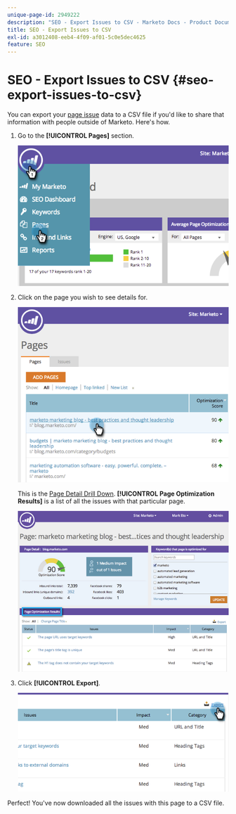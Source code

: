 ```yaml
---
unique-page-id: 2949222
description: "SEO - Export Issues to CSV - Marketo Docs - Product Documentation"
title: SEO - Export Issues to CSV
exl-id: a3012408-eeb4-4f09-af01-5c0e5dec4625
feature: SEO
---
```

# SEO - Export Issues to CSV {#seo-export-issues-to-csv}

You can export your [page issue](/help/marketo/product-docs/additional-apps/seo/pages/seo-understanding-pages.md) data to a CSV file if you'd like to share that information with people outside of Marketo. Here's how.

1. Go to the **[!UICONTROL Pages]** section.

   ![](assets/image2014-9-18-13-3a16-3a5.png)

1. Click on the page you wish to see details for.

   ![](assets/image2014-9-18-13-3a16-3a8.png)

   This is the [Page Detail Drill Down](/help/marketo/product-docs/additional-apps/seo/pages/seo-using-the-page-detail-drill-down.md). **[!UICONTROL Page Optimization Results]** is a list of all the issues with that particular page.

   ![](assets/image2014-9-18-13-3a16-3a12.png)

1. Click **[!UICONTROL Export]**.

   ![](assets/image2014-9-18-13-3a16-3a39.png)

Perfect! You've now downloaded all the issues with this page to a CSV file.

